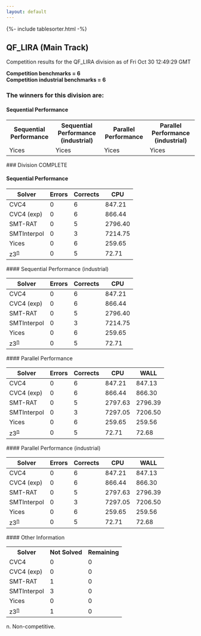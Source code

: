 ```yaml
---
layout: default
---
```

{%- include tablesorter.html -%}

##  QF_LIRA (Main Track)

Competition results for the QF_LIRA division as of Fri Oct 30 12:49:29 GMT

**Competition benchmarks = 6** 
**<br/>Competition industrial benchmarks = 6** 

### The winners for this division are: 
#### Sequential Performance
<table>
<tr>
<th class="center">Sequential Performance</th>
<th class="center">Sequential Performance (industrial)</th>
<th class="center">Parallel Performance</th>
<th class="center">Parallel Performance (industrial)</th>
</tr>
<tr class="center">
<td>Yices</td>
<td>Yices</td>
<td>Yices</td>
<td>Yices</td>
</tr>
</table>
### Division COMPLETE
 




#### Sequential Performance
<table id="sequential" class="result sorted">
<thead>
<tr>
<th class="center">Solver</th><th class="center">Errors</th>
<th class="center">Corrects</th>
<th class="center">CPU</th>
</tr>
</thead>
<tr>
<td>CVC4</td>
<td class="right">0</td>
<td class="right">6</td>
<td class="right">847.21</td>
</tr>
<tr>
<td>CVC4 (exp)</td>
<td class="right">0</td>
<td class="right">6</td>
<td class="right">866.44</td>
</tr>
<tr>
<td>SMT-RAT</td>
<td class="right">0</td>
<td class="right">5</td>
<td class="right">2796.40</td>
</tr>
<tr>
<td>SMTInterpol</td>
<td class="right">0</td>
<td class="right">3</td>
<td class="right">7214.75</td>
</tr>
<tr>
<td>Yices</td>
<td class="right">0</td>
<td class="right">6</td>
<td class="right">259.65</td>
</tr>
<tr>
<td><span class="non-competing-grey">z3<sup><a href="#fn">n</a></sup></span></td>
<td class="right">0</td>
<td class="right">5</td>
<td class="right">72.71</td>
</tr>
</table>
#### Sequential Performance (industrial)
<table id="sequentiali" class="result sorted">
<thead>
<tr>
<th class="center">Solver</th><th class="center">Errors</th>
<th class="center">Corrects</th>
<th class="center">CPU</th>
</tr>
</thead>
<tr>
<td>CVC4</td>
<td class="right">0</td>
<td class="right">6</td>
<td class="right">847.21</td>
</tr>
<tr>
<td>CVC4 (exp)</td>
<td class="right">0</td>
<td class="right">6</td>
<td class="right">866.44</td>
</tr>
<tr>
<td>SMT-RAT</td>
<td class="right">0</td>
<td class="right">5</td>
<td class="right">2796.40</td>
</tr>
<tr>
<td>SMTInterpol</td>
<td class="right">0</td>
<td class="right">3</td>
<td class="right">7214.75</td>
</tr>
<tr>
<td>Yices</td>
<td class="right">0</td>
<td class="right">6</td>
<td class="right">259.65</td>
</tr>
<tr>
<td><span class="non-competing-grey">z3<sup><a href="#fn">n</a></sup></span></td>
<td class="right">0</td>
<td class="right">5</td>
<td class="right">72.71</td>
</tr>
</table>
#### Parallel Performance
<table id="parallel" class="result sorted">
<thead>
<tr>
<th class="center">Solver</th><th class="center">Errors</th>
<th class="center">Corrects</th>
<th class="center">CPU</th>
<th class="center">WALL</th>
</tr>
</thead>
<tr>
<td>CVC4</td>
<td class="right">0</td>
<td class="right">6</td>
<td class="right">847.21</td>
<td class="right">847.13</td>
</tr>
<tr>
<td>CVC4 (exp)</td>
<td class="right">0</td>
<td class="right">6</td>
<td class="right">866.44</td>
<td class="right">866.30</td>
</tr>
<tr>
<td>SMT-RAT</td>
<td class="right">0</td>
<td class="right">5</td>
<td class="right">2797.63</td>
<td class="right">2796.39</td>
</tr>
<tr>
<td>SMTInterpol</td>
<td class="right">0</td>
<td class="right">3</td>
<td class="right">7297.05</td>
<td class="right">7206.50</td>
</tr>
<tr>
<td>Yices</td>
<td class="right">0</td>
<td class="right">6</td>
<td class="right">259.65</td>
<td class="right">259.56</td>
</tr>
<tr>
<td><span class="non-competing-grey">z3<sup><a href="#fn">n</a></sup></span></td>
<td class="right">0</td>
<td class="right">5</td>
<td class="right">72.71</td>
<td class="right">72.68</td>
</tr>

</table>
#### Parallel Performance (industrial)
<table id="paralleli" class="result sorted">
<thead>
<tr>
<th class="center">Solver</th><th class="center">Errors</th>
<th class="center">Corrects</th>
<th class="center">CPU</th>
<th class="center">WALL</th>
</tr>
</thead>
<tr>
<td>CVC4</td>
<td class="right">0</td>
<td class="right">6</td>
<td class="right">847.21</td>
<td class="right">847.13</td>
</tr>
<tr>
<td>CVC4 (exp)</td>
<td class="right">0</td>
<td class="right">6</td>
<td class="right">866.44</td>
<td class="right">866.30</td>
</tr>
<tr>
<td>SMT-RAT</td>
<td class="right">0</td>
<td class="right">5</td>
<td class="right">2797.63</td>
<td class="right">2796.39</td>
</tr>
<tr>
<td>SMTInterpol</td>
<td class="right">0</td>
<td class="right">3</td>
<td class="right">7297.05</td>
<td class="right">7206.50</td>
</tr>
<tr>
<td>Yices</td>
<td class="right">0</td>
<td class="right">6</td>
<td class="right">259.65</td>
<td class="right">259.56</td>
</tr>
<tr>
<td><span class="non-competing-grey">z3<sup><a href="#fn">n</a></sup></span></td>
<td class="right">0</td>
<td class="right">5</td>
<td class="right">72.71</td>
<td class="right">72.68</td>
</tr>

</table>
#### Other Information
<table>
<tr>
<th class="center">Solver</th>
<th class="center">Not Solved</th>
<th class="center">Remaining</th>
</tr>
<tr>
<td>CVC4</td>
<td class="right">0</td>
<td class="right">0</td>
</tr>
<tr>
<td>CVC4 (exp)</td>
<td class="right">0</td>
<td class="right">0</td>
</tr>
<tr>
<td>SMT-RAT</td>
<td class="right">1</td>
<td class="right">0</td>
</tr>
<tr>
<td>SMTInterpol</td>
<td class="right">3</td>
<td class="right">0</td>
</tr>
<tr>
<td>Yices</td>
<td class="right">0</td>
<td class="right">0</td>
</tr>
<tr>
<td><span class="non-competing-grey">z3<sup><a href="#fn">n</a></sup></span></td>
<td class="right">1</td>
<td class="right">0</td>
</tr>
</table>

<span id="fn"> n. Non-competitive.</span>
